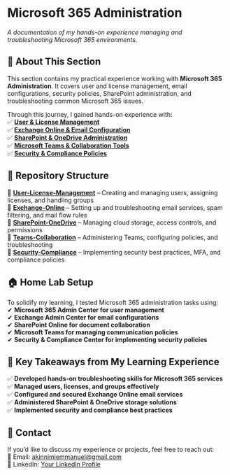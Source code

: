 # **Microsoft 365 Administration**  

_A documentation of my hands-on experience managing and troubleshooting Microsoft 365 environments._  

## **📌 About This Section**  
This section contains my practical experience working with **Microsoft 365 Administration**. It covers user and license management, email configurations, security policies, SharePoint administration, and troubleshooting common Microsoft 365 issues.  


Through this journey, I gained hands-on experience with:  
✅ **[User & License Management](User-License-Management/README.md)**  
✅ **[Exchange Online & Email Configuration](Exchange-Online/README.md)**  
✅ **[SharePoint & OneDrive Administration](SharePoint-OneDrive/README.md)**  
✅ **[Microsoft Teams & Collaboration Tools](Teams-Collaboration/README.md)**  
✅ **[Security & Compliance Policies](Security-Compliance/README.md)**  

## **📂 Repository Structure**  

📁 **[User-License-Management](User-License-Management/README.md)** – Creating and managing users, assigning licenses, and handling groups  
📁 **[Exchange-Online](Exchange-Online/README.md)** – Setting up and troubleshooting email services, spam filtering, and mail flow rules  
📁 **[SharePoint-OneDrive](SharePoint-OneDrive/README.md)** – Managing cloud storage, access controls, and permissions  
📁 **[Teams-Collaboration](Teams-Collaboration/README.md)** – Administering Teams, configuring policies, and troubleshooting  
📁 **[Security-Compliance](Security-Compliance/README.md)** – Implementing security best practices, MFA, and compliance policies  

## **🏠 Home Lab Setup**  
To solidify my learning, I tested Microsoft 365 administration tasks using:  
✔ **Microsoft 365 Admin Center for user management**  
✔ **Exchange Admin Center for email configurations**  
✔ **SharePoint Online for document collaboration**  
✔ **Microsoft Teams for managing communication policies**  
✔ **Security & Compliance Center for implementing security policies**  

## **📌 Key Takeaways from My Learning Experience**  
✅ **Developed hands-on troubleshooting skills for Microsoft 365 services**  
✅ **Managed users, licenses, and groups effectively**  
✅ **Configured and secured Exchange Online email services**  
✅ **Administered SharePoint & OneDrive storage solutions**  
✅ **Implemented security and compliance best practices**  

## **📩 Contact**  
If you’d like to discuss my experience or projects, feel free to reach out:  
📧 Email: akinnimiemmanuel@gmail.com  
💼 LinkedIn: [Your LinkedIn Profile](https://linkedin.com/in/yourprofile)  
